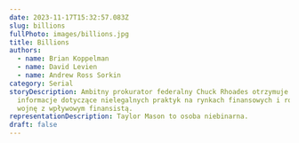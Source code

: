 ```yaml
---
date: 2023-11-17T15:32:57.083Z
slug: billions
fullPhoto: images/billions.jpg
title: Billions
authors:
  - name: Brian Koppelman
  - name: David Levien
  - name: Andrew Ross Sorkin
category: Serial
storyDescription: Ambitny prokurator federalny Chuck Rhoades otrzymuje
  informacje dotyczące nielegalnych praktyk na rynkach finansowych i rozpoczyna
  wojnę z wpływowym finansistą.
representationDescription: Taylor Mason to osoba niebinarna.
draft: false
---
```

